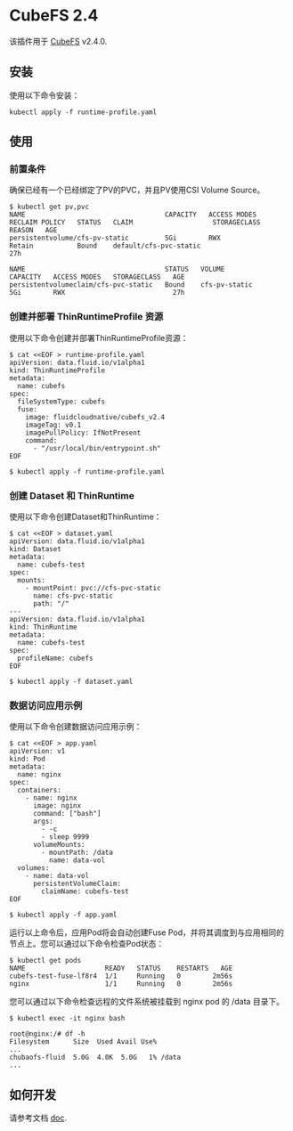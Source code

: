 # CubeFS 2.4

该插件用于 [CubeFS](https://cubefs.io/) v2.4.0.

## 安装

使用以下命令安装：

```shell
kubectl apply -f runtime-profile.yaml
```

## 使用

### 前置条件
确保已经有一个已经绑定了PV的PVC，并且PV使用CSI Volume Source。

```shell
$ kubectl get pv,pvc
NAME                                   CAPACITY   ACCESS MODES   RECLAIM POLICY   STATUS   CLAIM                    STORAGECLASS   REASON   AGE
persistentvolume/cfs-pv-static         5Gi        RWX            Retain           Bound    default/cfs-pvc-static                           27h

NAME                                   STATUS   VOLUME                CAPACITY   ACCESS MODES   STORAGECLASS   AGE
persistentvolumeclaim/cfs-pvc-static   Bound    cfs-pv-static         5Gi        RWX                           27h
```

### 创建并部署 ThinRuntimeProfile 资源

使用以下命令创建并部署ThinRuntimeProfile资源：
```shell
$ cat <<EOF > runtime-profile.yaml
apiVersion: data.fluid.io/v1alpha1
kind: ThinRuntimeProfile
metadata:
  name: cubefs
spec:
  fileSystemType: cubefs
  fuse:
    image: fluidcloudnative/cubefs_v2.4
    imageTag: v0.1
    imagePullPolicy: IfNotPresent
    command:
      - "/usr/local/bin/entrypoint.sh"
EOF

$ kubectl apply -f runtime-profile.yaml
```


### 创建 Dataset 和 ThinRuntime 

使用以下命令创建Dataset和ThinRuntime：

```shell
$ cat <<EOF > dataset.yaml
apiVersion: data.fluid.io/v1alpha1
kind: Dataset
metadata:
  name: cubefs-test
spec:
  mounts:
    - mountPoint: pvc://cfs-pvc-static
      name: cfs-pvc-static
      path: "/"
---
apiVersion: data.fluid.io/v1alpha1
kind: ThinRuntime
metadata:
  name: cubefs-test
spec:
  profileName: cubefs
EOF

$ kubectl apply -f dataset.yaml
```

### 数据访问应用示例

使用以下命令创建数据访问应用示例：

```shell
$ cat <<EOF > app.yaml
apiVersion: v1
kind: Pod
metadata:
  name: nginx
spec:
  containers:
    - name: nginx
      image: nginx
      command: ["bash"]
      args:
        - -c
        - sleep 9999
      volumeMounts:
        - mountPath: /data
          name: data-vol
  volumes:
    - name: data-vol
      persistentVolumeClaim:
        claimName: cubefs-test
EOF

$ kubectl apply -f app.yaml
```

运行以上命令后，应用Pod将会自动创建Fuse Pod，并将其调度到与应用相同的节点上。您可以通过以下命令检查Pod状态：

```shell
$ kubectl get pods
NAME                    READY   STATUS    RESTARTS   AGE
cubefs-test-fuse-lf8r4  1/1     Running   0        2m56s
nginx                   1/1     Running   0        2m56s
```

您可以通过以下命令检查远程的⽂件系统被挂载到 nginx pod 的 /data ⽬录下。

```
$ kubectl exec -it nginx bash

root@nginx:/# df -h
Filesystem      Size  Used Avail Use% 
...
chubaofs-fluid  5.0G  4.0K  5.0G   1% /data
...
```

## 如何开发
请参考文档 [doc](./dev-guide/cubefs-v2.4-zh_CN.md).
